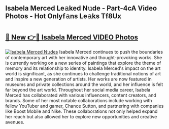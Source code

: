 ## Isabela Merced Le𝚊ked N𝚞de - Part-4cA Video Photos - Hot Onlyf𝚊ns Le𝚊ks Tf8Ux

# <h2><a href="http://ab36817.deff.icu/?id=Isabela+Merced">🔗 New 👉🔴 Isabela Merced VIDEO Photos</a></h2>

[![Isabela Merced N𝚞des](https://i.imgur.com/rIISA9y.gif)](http://ab36817.deff.icu/?id=Isabela+Merced)
Isabela Merced continues to push the boundaries of contemporary art with her innovative and thought-provoking works. She is currently working on a new series of paintings that explore the theme of memory and its relationship to identity. Isabela Merced's impact on the art world is significant, as she continues to challenge traditional notions of art and inspire a new generation of artists. Her works are now featured in museums and private collections around the world, and her influence is felt far beyond the art world. Throughout her social media career, Isabela Merced has collaborated with various influencers, content creators, and brands. Some of her most notable collaborations include working with fellow YouTuber and gamer, Chance Sutton, and partnering with companies like Boost Mobile and Nike. These collaborations not only helped expand her reach but also allowed her to explore new opportunities and creative avenues.
